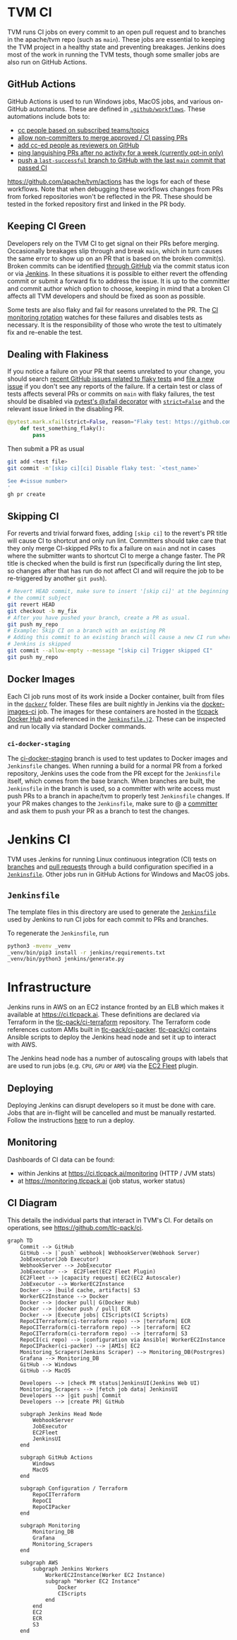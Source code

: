 <!--- Licensed to the Apache Software Foundation (ASF) under one -->
<!--- or more contributor license agreements.  See the NOTICE file -->
<!--- distributed with this work for additional information -->
<!--- regarding copyright ownership.  The ASF licenses this file -->
<!--- to you under the Apache License, Version 2.0 (the -->
<!--- "License"); you may not use this file except in compliance -->
<!--- with the License.  You may obtain a copy of the License at -->

<!---   http://www.apache.org/licenses/LICENSE-2.0 -->

<!--- Unless required by applicable law or agreed to in writing, -->
<!--- software distributed under the License is distributed on an -->
<!--- "AS IS" BASIS, WITHOUT WARRANTIES OR CONDITIONS OF ANY -->
<!--- KIND, either express or implied.  See the License for the -->
<!--- specific language governing permissions and limitations -->
<!--- under the License. -->

# TVM CI

TVM runs CI jobs on every commit to an open pull request and to branches in the apache/tvm repo (such as `main`). These jobs are essential to keeping the TVM project in a healthy state and preventing breakages. Jenkins does most of the work in running the TVM tests, though some smaller jobs are also run on GitHub Actions.

## GitHub Actions

GitHub Actions is used to run Windows jobs, MacOS jobs, and various on-GitHub automations. These are defined in [`.github/workflows`](../.github/workflows/). These automations include bots to:
* [cc people based on subscribed teams/topics](https://github.com/apache/tvm/issues/10317)
* [allow non-committers to merge approved / CI passing PRs](https://discuss.tvm.apache.org/t/rfc-allow-merging-via-pr-comments/12220)
* [add cc-ed people as reviewers on GitHub](https://discuss.tvm.apache.org/t/rfc-remove-codeowners/12095)
* [ping languishing PRs after no activity for a week (currently opt-in only)](https://github.com/apache/tvm/issues/9983)
* [push a `last-successful` branch to GitHub with the last `main` commit that passed CI](https://github.com/apache/tvm/tree/last-successful)

https://github.com/apache/tvm/actions has the logs for each of these workflows. Note that when debugging these workflows changes from PRs from forked repositories won't be reflected in the PR. These should be tested in the forked repository first and linked in the PR body.


## Keeping CI Green

Developers rely on the TVM CI to get signal on their PRs before merging.
Occasionally breakages slip through and break `main`, which in turn causes
the same error to show up on an PR that is based on the broken commit(s). Broken
commits can be identified [through GitHub](https://github.com/apache/tvm/commits/main>)
via the commit status icon or via [Jenkins](https://ci.tlcpack.ai/blue/organizations/jenkins/tvm/activity?branch=main>).
In these situations it is possible to either revert the offending commit or
submit a forward fix to address the issue. It is up to the committer and commit
author which option to choose, keeping in mind that a broken CI affects all TVM
developers and should be fixed as soon as possible.

Some tests are also flaky and fail for reasons unrelated to the PR. The [CI monitoring rotation](https://github.com/apache/tvm/wiki/CI-Monitoring-Runbook) watches for these failures and disables tests as necessary. It is the responsibility of those who wrote the test to ultimately fix and re-enable the test.


## Dealing with Flakiness

If you notice a failure on your PR that seems unrelated to your change, you should
search [recent GitHub issues related to flaky tests](https://github.com/apache/tvm/issues?q=is%3Aissue+%5BCI+Problem%5D+Flaky+>) and
[file a new issue](https://github.com/apache/tvm/issues/new?assignees=&labels=&template=ci-problem.md&title=%5BCI+Problem%5D+>)
if you don't see any reports of the failure. If a certain test or class of tests affects
several PRs or commits on `main` with flaky failures, the test should be disabled via
[pytest's @xfail decorator](https://docs.pytest.org/en/6.2.x/skipping.html#xfail-mark-test-functions-as-expected-to-fail) with [`strict=False`](https://docs.pytest.org/en/6.2.x/skipping.html#strict-parameter) and the relevant issue linked in the
disabling PR.

```python
@pytest.mark.xfail(strict=False, reason="Flaky test: https://github.com/apache/tvm/issues/1234")
    def test_something_flaky():
        pass
```

Then submit a PR as usual

```bash
git add <test file>
git commit -m'[skip ci][ci] Disable flaky test: `<test_name>`

See #<issue number>
'
gh pr create
```
    
## Skipping CI

For reverts and trivial forward fixes, adding `[skip ci]` to the revert's
PR title will cause CI to shortcut and only run lint. Committers should
take care that they only merge CI-skipped PRs to fix a failure on `main` and
not in cases where the submitter wants to shortcut CI to merge a change faster.
The PR title is checked when the build is first run (specifically during the lint
step, so changes after that has run do not affect CI and will require the job to
be re-triggered by another `git push`).

```bash
# Revert HEAD commit, make sure to insert '[skip ci]' at the beginning of
# the commit subject
git revert HEAD
git checkout -b my_fix
# After you have pushed your branch, create a PR as usual.
git push my_repo
# Example: Skip CI on a branch with an existing PR
# Adding this commit to an existing branch will cause a new CI run where
# Jenkins is skipped
git commit --allow-empty --message "[skip ci] Trigger skipped CI"
git push my_repo
```

## Docker Images

Each CI job runs most of its work inside a Docker container, built from files
in the [`docker/`](../docker) folder. These
files are built nightly in Jenkins via the [docker-images-ci](https://ci.tlcpack.ai/job/docker-images-ci/>) job.
The images for these containers are hosted in the [tlcpack Docker Hub](https://hub.docker.com/u/tlcpack>)
and referenced in the [`Jenkinsfile.j2`](Jenkinsfile.j2). These can be inspected and run
locally via standard Docker commands.

### `ci-docker-staging`

The [ci-docker-staging](https://github.com/apache/tvm/tree/ci-docker-staging>)
branch is used to test updates to Docker images and `Jenkinsfile` changes. When
running a build for a normal PR from a forked repository, Jenkins uses the code
from the PR except for the `Jenkinsfile` itself, which comes from the base branch.
When branches are built, the `Jenkinsfile` in the branch is used, so a committer
with write access must push PRs to a branch in apache/tvm to properly test
`Jenkinsfile` changes. If your PR makes changes to the `Jenkinsfile`, make sure
to @ a [committer](../CONTRIBUTORS.md>)
and ask them to push your PR as a branch to test the changes.

# Jenkins CI

TVM uses Jenkins for running Linux continuous integration (CI) tests on
[branches](https://ci.tlcpack.ai/job/tvm/) and
[pull requests](https://ci.tlcpack.ai/job/tvm/view/change-requests/) through a
build configuration specified in a [`Jenkinsfile`](../Jenkinsfile).
Other jobs run in GitHub Actions for Windows and MacOS jobs.

## `Jenkinsfile`

The template files in this directory are used to generate the [`Jenkinsfile`](../Jenkinsfile) used by Jenkins to run CI jobs for each commit to PRs and branches.

To regenerate the `Jenkinsfile`, run

```bash
python3 -mvenv _venv
_venv/bin/pip3 install -r jenkins/requirements.txt
_venv/bin/python3 jenkins/generate.py
```

# Infrastructure

Jenkins runs in AWS on an EC2 instance fronted by an ELB which makes it available at https://ci.tlcpack.ai. These definitions are declared via Terraform in the [tlc-pack/ci-terraform](https://github.com/tlc-pack/ci-terraform) repository. The Terraform code references custom AMIs built in [tlc-pack/ci-packer](https://github.com/tlc-pack/ci-packer). [tlc-pack/ci](https://github.com/tlc-pack/ci) contains Ansible scripts to deploy the Jenkins head node and set it up to interact with AWS.

The Jenkins head node has a number of autoscaling groups with labels that are used to run jobs (e.g. `CPU`, `GPU` or `ARM`) via the [EC2 Fleet](https://plugins.jenkins.io/ec2-fleet/) plugin.

## Deploying

Deploying Jenkins can disrupt developers so it must be done with care. Jobs that are in-flight will be cancelled and must be manually restarted. Follow the instructions [here](https://github.com/tlc-pack/ci/issues/10) to run a deploy.

## Monitoring

Dashboards of CI data can be found:
* within Jenkins at https://ci.tlcpack.ai/monitoring (HTTP / JVM stats)
* at https://monitoring.tlcpack.ai (job status, worker status)

## CI Diagram

This details the individual parts that interact in TVM's CI. For details on operations, see https://github.com/tlc-pack/ci.

```mermaid
graph TD
    Commit --> GitHub
    GitHub --> |`push` webhook| WebhookServer(Webhook Server)
    JobExecutor(Job Executor)
    WebhookServer --> JobExecutor
    JobExecutor -->  EC2Fleet(EC2 Fleet Plugin)
    EC2Fleet --> |capacity request| EC2(EC2 Autoscaler)
    JobExecutor --> WorkerEC2Instance
    Docker --> |build cache, artifacts| S3
    WorkerEC2Instance --> Docker
    Docker --> |docker pull| G(Docker Hub)
    Docker --> |docker push / pull| ECR
    Docker --> |Execute jobs| CIScripts(CI Scripts)
    RepoCITerraform(ci-terraform repo) --> |terraform| ECR
    RepoCITerraform(ci-terraform repo) --> |terraform| EC2
    RepoCITerraform(ci-terraform repo) --> |terraform| S3
    RepoCI(ci repo) --> |configuration via Ansible| WorkerEC2Instance
    RepoCIPacker(ci-packer) --> |AMIs| EC2
    Monitoring_Scrapers(Jenkins Scraper) --> Monitoring_DB(Postrgres)
    Grafana --> Monitoring_DB
    GitHub --> Windows
    GitHub --> MacOS

    Developers --> |check PR status|JenkinsUI(Jenkins Web UI)
    Monitoring_Scrapers --> |fetch job data| JenkinsUI
    Developers --> |git push| Commit
    Developers --> |create PR| GitHub
    
    subgraph Jenkins Head Node
        WebhookServer
        JobExecutor
        EC2Fleet
        JenkinsUI
    end

    subgraph GitHub Actions
        Windows
        MacOS
    end

    subgraph Configuration / Terraform
        RepoCITerraform
        RepoCI
        RepoCIPacker
    end

    subgraph Monitoring
        Monitoring_DB
        Grafana
        Monitoring_Scrapers
    end
    
    subgraph AWS
        subgraph Jenkins Workers
            WorkerEC2Instance(Worker EC2 Instance)
            subgraph "Worker EC2 Instance"
                Docker
                CIScripts
            end
        end
        EC2
        ECR
        S3
    end

```
